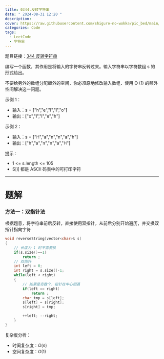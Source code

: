 ```yaml
---
title: 0344.反转字符串
date: " 2024-08-31 12:20 "
description: 
cover: https://raw.githubusercontent.com/shigure-no-wokka/pic_bed/main/imgs/family_code.jpg
categories: Code
tags:
  - LeetCode
  - 字符串
---
```


题目链接：[344 反转字符串](https://leetcode.cn/problems/reverse-string/)

编写一个函数，其作用是将输入的字符串反转过来。输入字符串以字符数组 s 的形式给出。

不要给另外的数组分配额外的空间，你必须原地修改输入数组、使用 O (1) 的额外空间解决这一问题。

示例 1：
- 输入：s = ["h","e","l","l","o"]
- 输出：["o","l","l","e","h"]

示例 2：
- 输入：s = ["H","a","n","n","a","h"]
- 输出：["h","a","n","n","a","H"]
 
提示：
- 1 <= s.length <= 105
- S[i] 都是 ASCII 码表中的可打印字符

<!--more-->

---

# 题解

### 方法一：双指针法

根据题意，将字符串前后反转，直接使用双指针，从前后分别开始遍历，并交换双指针指向字符

```cpp
void reverseString(vector<char>& s)
{
    // 长度为 1 时不需要换
    if(s.size()==1)
        return ;
    // 双指针
    int left = 0;
    int right = s.size()-1;
    while(left < right)
    {
        // 如果是奇数个，指针在中心相遇
        if(left == right)
            return ;
        char tmp = s[left];
        s[left] = s[right];
        s[right] = tmp;

        ++left; --right;
    }
}
```

复杂度分析：
- 时间复杂度：$O(n)$
- 空间复杂度：$O(1)$



